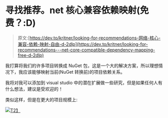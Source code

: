 # 寻找推荐。net 核心兼容依赖映射(免费？:D)

> 原文:[https://dev.to/kritner/looking-for-recommendations-网络-核心-兼容-依赖-映射-自由-d-2dlp](https://dev.to/kritner/looking-for-recommendations---net-core-compatible-dependency-mapping-free-d-2dlp)

我打算将我们的许多项目转换成 NuGet 包，这是一个大的解决方案，所以理想情况下，我应该能够映射当前(NuGet 转换前)的项目依赖关系。

我将对我可以添加到 visual studio 中的潜在扩展做一些研究，但是如果任何人有什么想法，建议是受欢迎的！

类似这样，但是在更大的项目规模上:

[![](../Images/4f15a77af1df1515204d2b5804affacf.png)T2】](https://3.bp.blogspot.com/-xyiYmQDtz5c/W4aQjVvu7BI/AAAAAAAAPvQ/igyDhU_pJYc_x4jSpaXv1bWLY6e7NszuACLcBGAs/s1600/projectDeps.png)